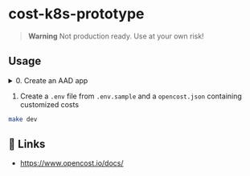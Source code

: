 # cost-k8s-prototype
> **Warning**
> Not production ready. Use at your own risk!


## Usage
<details>
  <summary>0. Create an AAD app</summary>

  You **must** sufficient permissions on Azure active directory admin to perform these steps

  0.0. Go to https://portal.azure.com

  0.1. Navigate to `Azure Active Directory` then `App registrations`

  0.2. Click `New registration` and fill in the required fields. The redirect URL will be the apps root URL appended with `/oauth2/callback` e.g. `https://cost.example.com:443/oauth2/callback`

  0.3. On the create applications navigate to `API permissions` and add a Microsoft Graph permission for `Group.ReadAll`

  0.4 Click `Grant admin consent for TENANT`

  0.5 Create a secret by navigating to `Certificates & secrets` and clicking `New client secret`

  0.6 Paste the secret into the `.env` file created from `.env.sample`

  0.7 Find the application ID from the `Overview` pane of the application

  0.8 Add the groups claim to the returned token in the `Token configuration` pane by selecting `Security Groups` then add

</details>

1. Create a `.env` file from `.env.sample` and a `opencost.json` containing customized costs

```bash
make dev
```

## 🔗 Links

- https://www.opencost.io/docs/
